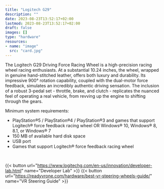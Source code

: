 ```yaml
---
title: "Logitech G29"
description: ""
date: 2023-08-23T13:52:17+02:00
lastmod: 2023-08-23T13:52:17+02:00
draft: false
images: []
type: "hardware"
resources:
- name: "image"
  src: "card.jpg"
---
```

The Logitech G29 Driving Force Racing Wheel is a high-precision racing wheel racing enthusiasts.
At a substantial 10.24 inches, the wheel, wrapped in genuine hand-stitched leather, offers both luxury and durability.
Its impressive 900° rotation capability, coupled with the dual-motor force feedback, simulates an incredibly authentic driving sensation.
The inclusion of a robust 3-pedal set - throttle, brake, and clutch - replicates the nuanced feel of operating a real vehicle, from revving up the engine to shifting through the gears.

Minimum system requirements:

- PlayStation®5 / PlayStation®4 / PlayStation®3 and games that support Logitech® force feedback racing wheel OR Windows® 10, Windows® 8, 8.1, or Windows® 7
- 150 MB of available hard disk space
- USB port
- Games that support Logitech® force feedback racing wheel

<br>

{{< button url="https://www.logitechg.com/en-us/innovation/developer-lab.html" name="Developer Lab" >}}
{{< button url="https://readyvrone.com/hardware/best-vr-steering-wheels-guide/" name="VR Steering Guide" >}}
